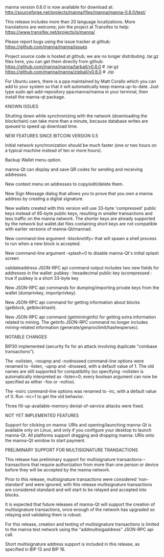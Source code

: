 manna version 0.6.0 is now available for download at:
http://sourceforge.net/projects/manna/files/manna/manna-0.6.0/test/

This release includes more than 20 language localizations.
More translations are welcome; join the
project at Transifex to help:
https://www.transifex.net/projects/p/manna/

Please report bugs using the issue tracker at github:
https://github.com/manna/manna/issues

Project source code is hosted at github; we are no longer
distributing .tar.gz files here, you can get them
directly from github:
https://github.com/manna/manna/tarball/v0.6.0  # .tar.gz
https://github.com/manna/manna/zipball/v0.6.0  # .zip

For Ubuntu users, there is a ppa maintained by Matt Corallo which
you can add to your system so that it will automatically keep
manna up-to-date.  Just type
sudo apt-add-repository ppa:manna/manna
in your terminal, then install the manna-qt package.


KNOWN ISSUES

Shutting down while synchronizing with the network
(downloading the blockchain) can take more than a minute,
because database writes are queued to speed up download
time.


NEW FEATURES SINCE BITCOIN VERSION 0.5

Initial network synchronization should be much faster
(one or two hours on a typical machine instead of ten or more
hours).

Backup Wallet menu option.

manna-Qt can display and save QR codes for sending
and receiving addresses.

New context menu on addresses to copy/edit/delete them.

New Sign Message dialog that allows you to prove that you
own a manna address by creating a digital
signature.

New wallets created with this version will
use 33-byte 'compressed' public keys instead of
65-byte public keys, resulting in smaller
transactions and less traffic on the manna
network. The shorter keys are already supported
by the network but wallet.dat files containing
short keys are not compatible with earlier
versions of manna-Qt/mannad.

New command-line argument -blocknotify=<command>
that will spawn a shell process to run <command> 
when a new block is accepted.

New command-line argument -splash=0 to disable
manna-Qt's initial splash screen

validateaddress JSON-RPC api command output includes
two new fields for addresses in the wallet:
pubkey : hexadecimal public key
iscompressed : true if pubkey is a short 33-byte key

New JSON-RPC api commands for dumping/importing
private keys from the wallet (dumprivkey, importprivkey).

New JSON-RPC api command for getting information about
blocks (getblock, getblockhash).

New JSON-RPC api command (getmininginfo) for getting
extra information related to mining. The getinfo
JSON-RPC command no longer includes mining-related
information (generate/genproclimit/hashespersec).



NOTABLE CHANGES

BIP30 implemented (security fix for an attack involving
duplicate "coinbase transactions").

The -nolisten, -noupnp and -nodnsseed command-line
options were renamed to -listen, -upnp and -dnsseed,
with a default value of 1. The old names are still
supported for compatibility (so specifying -nolisten
is automatically interpreted as -listen=0; every
boolean argument can now be specified as either
-foo or -nofoo).

The -noirc command-line options was renamed to
-irc, with a default value of 0. Run -irc=1 to
get the old behavior.

Three fill-up-available-memory denial-of-service
attacks were fixed.


NOT YET IMPLEMENTED FEATURES

Support for clicking on manna: URIs and
opening/launching manna-Qt is available only on Linux,
and only if you configure your desktop to launch
manna-Qt. All platforms support dragging and dropping
manna: URIs onto the manna-Qt window to start
payment.


PRELIMINARY SUPPORT FOR MULTISIGNATURE TRANSACTIONS

This release has preliminary support for multisignature
transactions-- transactions that require authorization
from more than one person or device before they
will be accepted by the manna network.

Prior to this release, multisignature transactions
were considered 'non-standard' and were ignored;
with this release multisignature transactions are
considered standard and will start to be relayed
and accepted into blocks.

It is expected that future releases of manna-Qt
will support the creation of multisignature transactions,
once enough of the network has upgraded so relaying
and validating them is robust.

For this release, creation and testing of multisignature
transactions is limited to the manna test network using
the "addmultisigaddress" JSON-RPC api call.

Short multisignature address support is included in this
release, as specified in BIP 13 and BIP 16.
